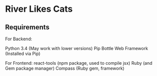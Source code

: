 River Likes Cats
================

Requirements
------------

For Backend:

Python 3.4 (May work with lower versions)
Pip
Bottle Web Framework (Installed via Pip)

For Frontend:
react-tools (npm package, used to compile jsx)
Ruby (and Gem package manager)
Compass (Ruby gem, framework)

